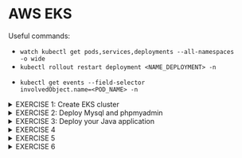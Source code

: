 # AWS EKS
Useful commands:
- <code>watch kubectl get pods,services,deployments --all-namespaces -o wide</code>
- <code>kubectl rollout restart deployment <NAME_DEPLOYMENT> -n <NAMESPACE> </code>
- <code>kubectl get events --field-selector involvedObject.name=<POD_NAME> -n <NAMESPACE> </code>


<details>
<summary> EXERCISE 1: Create EKS cluster 
</summary>
<br>
You decide to create an EKS cluster - the managed Kubernetes Service of AWS. To simplify the whole creation and configurations, you use eksctl.With eksctl you create an EKS cluster with 3 Nodes and 1 Fargate profile

#### Solution:
#### 1. Install eksctl   
```sh
brew tap weaveworks/tap
brew install weaveworks/tap/eksctl
```

#### 2. Create Clsuter
***Create yaml file and use aws EKS CLI***

``` sh
# Create YAML (cluster.yaml)

apiVersion: eksctl.io/v1alpha5
kind: ClusterConfig

metadata:
  name: jane-cluster
  region: eu-west-3

nodeGroups:
  - name: my-node-group
    desiredCapacity: 3
    instanceType: t2.micro

fargateProfiles:
  - name: my-fargate-profile
    selectors:
      - namespace: my-app

# Create Cluster
eksctl create cluster -f cluster.yaml
```

***OR only use EKS CLI Commands***
```sh
# create cluster with 3 EC2 instances and store access configuration to cluster in kubeconfig.jane-cluster.yaml file 
eksctl create cluster --name=jane-cluster --nodes=3 --kubeconfig=./kubeconfig.jane-cluster.yaml

# create fargate profile in the cluster. It will apply for all K8s components in my-app namespace
eksctl create fargateprofile --cluster jane-cluster --name my-fargate-profile --namespace my-app
```

#### 3. Configure kubectl to connect to the cluster
```sh
# Check region (needs to be the same as in our cluster)
aws config list

# Create kubeconfig file (with information on how to connect to our cluster)
aws eks --region <your-region> update-kubeconfig --name <your-cluster-name>
aws eks update-kubeconfig --name jane-cluster

# Validate:
cat /Users/jfoerster008/.kube/config
```

#### 4. Validate that cluster got created
```sh
kubectl get node
eksctl get fargateprofile --cluster jane-cluster
```

#### Deletion of cluster:
<code>eksctl delete cluster --name jane-cluster</code>
</details>


<details>
<summary> EXERCISE 2: Deploy Mysql and phpmyadmin
</summary>
<br>
You deploy mysql and phpmyadmin on EC2 nodes with the same setup as before.
<br>
  
#### Solution:
  
#### 1. Point kubectl to your cluster 
<code>export KUBECONFIG=/Users/jfoerster008/.kube/config</code>

#### 2. Use Helm Charts to create 3 SQL Instances
```sh
helm repo add bitnami https://charts.bitnami.com/bitnami
helm search repo bitnami/
helm install mysql bitnami/mysql -f sql-replica.yaml
```
#### 3. Deploy phpmyadmin instance using yaml files on EC2 Node
<code>kubectl apply -f mysql-secret.yaml</code><br>
<code>kubectl apply -f mysql-configmap.yaml</code><br>
<code>kubectl apply -f phpmyadmin.yaml</code><br>

#### 4. Port-forward traffic coming to localhost
Forward traffic from your local machine's port 8081 to the phpmyadmin-service service's port 8081.
<code>kubectl port forward svc/phpmyadmin-service 8081:8081</code> <br>

#### 5. Access phomyadmin in browser on
<code>localhost:8081</code> <br>

</details>


<details>
<summary> EXERCISE 3: Deploy your Java application
</summary>
<br>
You deploy your Java application using Fargate with 3 replicas and same setup as before

#### Solution:

#### 1. You need to create a new namespace for the fargate profile:
<code>kubectl create namespace my-app</code><br>

#### 2. Create Key (login to Registry and create Secret in K8S)

```sh
DOCKER_REGISTRY_SERVER=https://index.docker.io/v1/
DOCKER_USER=your docker username
DOCKER_EMAIL=your dockerhub email
DOCKER_PASSWORD= dockerhub pwd

kubectl create secret docker-registry my-registry-key1 \
--docker-server=<DOCKER_REGISTRY_SERVER>
--docker-username=<DOCKERHUB_USERNAME> \
--docker-password=<DOCKERHUB_PASSWORD> \
--docker-email=<DOCKERHUB_EMAIL>
```

#### 3. Execute following commands
<code>kubectl apply -f mysql-secret.yaml</code><br>
<code>kubectl apply -f mysql-configmap.yaml</code><br>
<code>kubectl apply -f deployment.yaml</code><br>

</details>


<details>
<summary> EXERCISE 4
</summary>
</details>


<details>
<summary> EXERCISE 5
</summary>
</details>


<details>
<summary> EXERCISE 6
</summary>
</details>
